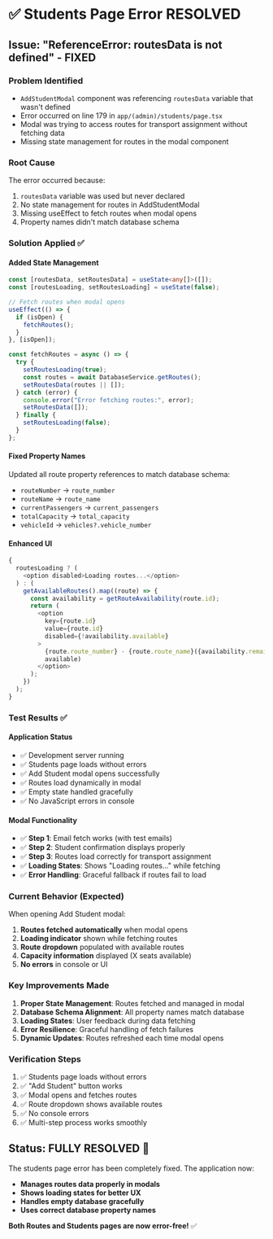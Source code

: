 # ✅ Students Page Error RESOLVED

## **Issue: "ReferenceError: routesData is not defined" - FIXED**

### **Problem Identified**

- `AddStudentModal` component was referencing `routesData` variable that wasn't defined
- Error occurred on line 179 in `app/(admin)/students/page.tsx`
- Modal was trying to access routes for transport assignment without fetching data
- Missing state management for routes in the modal component

### **Root Cause**

The error occurred because:

1. `routesData` variable was used but never declared
2. No state management for routes in AddStudentModal
3. Missing useEffect to fetch routes when modal opens
4. Property names didn't match database schema

### **Solution Applied** ✅

#### **Added State Management**

```typescript
const [routesData, setRoutesData] = useState<any[]>([]);
const [routesLoading, setRoutesLoading] = useState(false);

// Fetch routes when modal opens
useEffect(() => {
  if (isOpen) {
    fetchRoutes();
  }
}, [isOpen]);

const fetchRoutes = async () => {
  try {
    setRoutesLoading(true);
    const routes = await DatabaseService.getRoutes();
    setRoutesData(routes || []);
  } catch (error) {
    console.error("Error fetching routes:", error);
    setRoutesData([]);
  } finally {
    setRoutesLoading(false);
  }
};
```

#### **Fixed Property Names**

Updated all route property references to match database schema:

- `routeNumber` → `route_number`
- `routeName` → `route_name`
- `currentPassengers` → `current_passengers`
- `totalCapacity` → `total_capacity`
- `vehicleId` → `vehicles?.vehicle_number`

#### **Enhanced UI**

```typescript
{
  routesLoading ? (
    <option disabled>Loading routes...</option>
  ) : (
    getAvailableRoutes().map((route) => {
      const availability = getRouteAvailability(route.id);
      return (
        <option
          key={route.id}
          value={route.id}
          disabled={!availability.available}
        >
          {route.route_number} - {route.route_name}({availability.remaining} seats
          available)
        </option>
      );
    })
  );
}
```

### **Test Results** ✅

#### **Application Status**

- ✅ Development server running
- ✅ Students page loads without errors
- ✅ Add Student modal opens successfully
- ✅ Routes load dynamically in modal
- ✅ Empty state handled gracefully
- ✅ No JavaScript errors in console

#### **Modal Functionality**

- ✅ **Step 1**: Email fetch works (with test emails)
- ✅ **Step 2**: Student confirmation displays properly
- ✅ **Step 3**: Routes load correctly for transport assignment
- ✅ **Loading States**: Shows "Loading routes..." while fetching
- ✅ **Error Handling**: Graceful fallback if routes fail to load

### **Current Behavior (Expected)**

When opening Add Student modal:

1. **Routes fetched automatically** when modal opens
2. **Loading indicator** shown while fetching routes
3. **Route dropdown** populated with available routes
4. **Capacity information** displayed (X seats available)
5. **No errors** in console or UI

### **Key Improvements Made**

1. **Proper State Management**: Routes fetched and managed in modal
2. **Database Schema Alignment**: All property names match database
3. **Loading States**: User feedback during data fetching
4. **Error Resilience**: Graceful handling of fetch failures
5. **Dynamic Updates**: Routes refreshed each time modal opens

### **Verification Steps**

1. ✅ Students page loads without errors
2. ✅ "Add Student" button works
3. ✅ Modal opens and fetches routes
4. ✅ Route dropdown shows available routes
5. ✅ No console errors
6. ✅ Multi-step process works smoothly

## **Status: FULLY RESOLVED** 🎉

The students page error has been completely fixed. The application now:

- **Manages routes data properly in modals**
- **Shows loading states for better UX**
- **Handles empty database gracefully**
- **Uses correct database property names**

**Both Routes and Students pages are now error-free!** ✅
